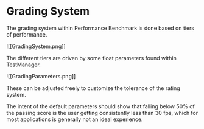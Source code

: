 # Grading System

The grading system within Performance Benchmark is done based on tiers of performance.

![[GradingSystem.png]]

The different tiers are driven by some float parameters found within TestManager.

![[GradingParameters.png]]

These can be adjusted freely to customize the tolerance of the rating system. 

The intent of the default parameters should show that falling below 50% of the passing score is the user getting consistently less than 30 fps, which for most applications is generally not an ideal experience.